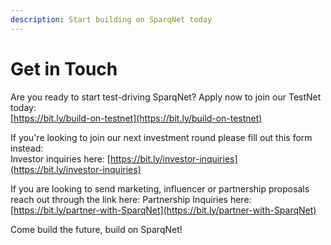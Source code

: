 ```yaml
---
description: Start building on SparqNet today
---
```


# Get in Touch

Are you ready to start test-driving SparqNet? Apply now to join our TestNet today: [\
](https://bit.ly/Partner-with-Sparqnet)[ ](https://bit.ly/build-on-testnet)[https://bit.ly/build-on-testnet](https://bit.ly/build-on-testnet)

If you're looking to join our next investment round please fill out this form instead:\
Investor inquiries here: [https://bit.ly/investor-inquiries](https://bit.ly/investor-inquiries)

If you are looking to send marketing, influencer or partnership proposals reach out through the link here: Partnership Inquiries here: [https://bit.ly/partner-with-SparqNet](https://bit.ly/partner-with-SparqNet)

Come build the future, build on SparqNet!

